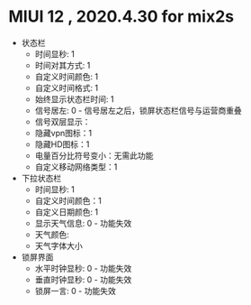 # MIUI 12 , 2020.4.30 for mix2s
- 状态栏
    - 时间显秒: 1
    - 时间对其方式: 1
    - 自定义时间颜色: 1
    - 自定义时间格式: 1
    - 始终显示状态栏时间: 1
    - 信号居左: 0 - 信号居左之后，锁屏状态栏信号与运营商重叠
    - 信号双层显示：
    - 隐藏vpn图标：1
    - 隐藏HD图标：1
    - 电量百分比符号变小：无需此功能
    - 自定义移动网络类型：1
- 下拉状态栏
    - 时间显秒: 1
    - 自定义时间颜色：1
    - 自定义日期颜色: 1
    - 显示天气信息: 0 - 功能失效
    - 天气颜色:
    - 天气字体大小
- 锁屏界面
    - 水平时钟显秒: 0 - 功能失效
    - 垂直时钟显秒: 0 - 功能失效
    - 锁屏一言: 0 - 功能失效